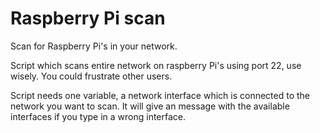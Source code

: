 # Raspberry Pi scan
Scan for Raspberry Pi's in your network.

Script which scans entire network on raspberry Pi's using port 22, use wisely. You could frustrate other users.

Script needs one variable, a network interface which is connected to the network you want to scan.
It will give an message with the available interfaces if you type in a wrong interface.
